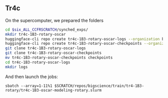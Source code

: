 ## Tr4c

On the supercomputer, we prepared the folders
```bash
cd $six_ALL_CCFRSCRATCH/synched_exps/
mkdir tr4c-1B3-rotary-oscar
huggingface-cli repo create tr4c-1B3-rotary-oscar-logs --organization bigscience
huggingface-cli repo create tr4c-1B3-rotary-oscar-checkpoints --organization bigscience
git clone tr4c-1B3-rotary-oscar-logs
git clone tr4c-1B3-rotary-oscar-checkpoints
mv tr4c-1B3-rotary-oscar-checkpoints checkpoints
cd tr4c-1B3-rotary-oscar-logs
mkdir logs
```

And then launch the jobs: 
```
sbatch --array=1-11%1 $SCRATCH/repos/bigscience/train/tr4-1B3-rotary/tr4c-1B3-oscar-modeling-rotary.slurm
```